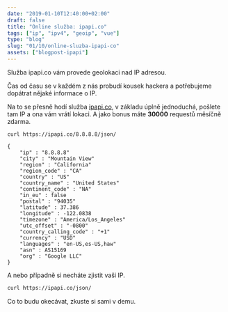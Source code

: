 ```yaml
---
date: "2019-01-10T12:40:00+02:00"
draft: false
title: "Online služba: ipapi.co"
tags: ["ip", "ipv4", "geoip", "vue"]
type: "blog"
slug: "01/10/online-sluzba-ipapi-co"
assets: ["blogpost-ipapi"]
---
```


Služba ipapi.co vám provede geolokaci nad IP adresou.

<!--more-->

Čas od času se v každém z nás probudí kousek hackera a potřebujeme dopátrat nějaké informace o IP.

Na to se přesně hodí služba [ipapi.co](https://ipapi.co), v základu úplně jednoduchá, pošlete tam IP a ona vám vrátí lokaci. A jako bonus máte **30000** requestů měsíčně zdarma.

```
curl https://ipapi.co/8.8.8.8/json/

{
	"ip" : "8.8.8.8"
	"city" : "Mountain View"
	"region" : "California"
	"region_code" : "CA"
	"country" : "US"
	"country_name" : "United States"
	"continent_code" : "NA"
	"in_eu" : false
	"postal" : "94035"
	"latitude" : 37.386
	"longitude" : -122.0838
	"timezone" : "America/Los_Angeles"
	"utc_offset" : "-0800"
	"country_calling_code" : "+1"
	"currency" : "USD"
	"languages" : "en-US,es-US,haw"
	"asn" : AS15169
	"org" : "Google LLC"
}
```

A nebo případně si necháte zjistit vaši IP.

```sh
curl https://ipapi.co/json/
```

Co to budu okecávat, zkuste si sami v demu.

<div id="app-blogpost"></div>
